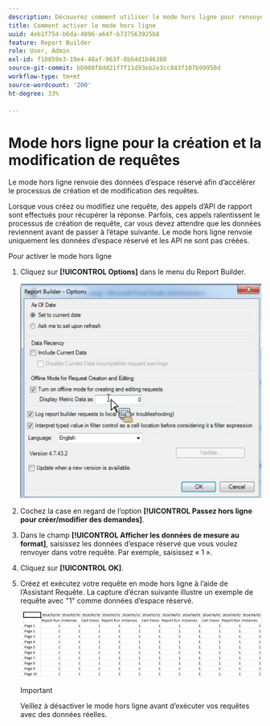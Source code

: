 ```yaml
---
description: Découvrez comment utiliser le mode hors ligne pour renvoyer des données d’espace réservé.
title: Comment activer le mode hors ligne
uuid: 4eb1f754-b6da-4896-a64f-b737563925b8
feature: Report Builder
role: User, Admin
exl-id: f18859e3-19e4-48af-963f-0bb4d1b46380
source-git-commit: bb908f8dd21f7f11d93eb2e3cc843f107b99950d
workflow-type: tm+mt
source-wordcount: '200'
ht-degree: 33%

---
```


# Mode hors ligne pour la création et la modification de requêtes

Le mode hors ligne renvoie des données d’espace réservé afin d’accélérer le processus de création et de modification des requêtes.

Lorsque vous créez ou modifiez une requête, des appels d’API de rapport sont effectués pour récupérer la réponse. Parfois, ces appels ralentissent le processus de création de requête, car vous devez attendre que les données reviennent avant de passer à l’étape suivante. Le mode hors ligne renvoie uniquement les données d’espace réservé et les API ne sont pas créées.

Pour activer le mode hors ligne

1. Cliquez sur **[!UICONTROL Options]** dans le menu du Report Builder.

   ![Capture d&#39;écran de l&#39;écran Options avec codage hors ligne sélectionné.](assets/offline_mode.png)

1. Cochez la case en regard de l’option **[!UICONTROL Passez hors ligne pour créer/modifier des demandes]**.
1. Dans le champ **[!UICONTROL Afficher les données de mesure au format]**, saisissez les données d’espace réservé que vous voulez renvoyer dans votre requête. Par exemple, saisissez « 1 ».
1. Cliquez sur **[!UICONTROL OK]**.
1. Créez et exécutez votre requête en mode hors ligne à l’aide de l’Assistant Requête. La capture d’écran suivante illustre un exemple de requête avec &quot;1&quot; comme données d’espace réservé.

   ![Capture d&#39;écran montrant l&#39;exemple de mode hors ligne utilisant 1 comme espace réservé.](assets/offline_mode_example.png)

   >[!IMPORTANT]
   >
   >Veillez à désactiver le mode hors ligne avant d’exécuter vos requêtes avec des données réelles.
